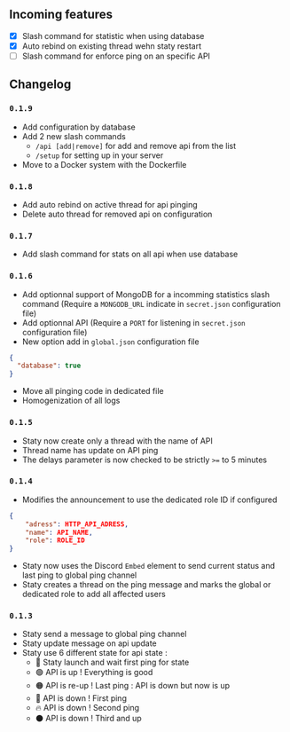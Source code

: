 ## Incoming features

- [x] Slash command for statistic when using database
- [x] Auto rebind on existing thread wehn staty restart
- [ ] Slash command for enforce ping on an specific API

## Changelog

### `0.1.9`

- Add configuration by database
- Add 2 new slash commands
  - `/api [add|remove]` for add and remove api from the list
  - `/setup` for setting up in your server
- Move to a Docker system with the Dockerfile

### `0.1.8`

- Add auto rebind on active thread for api pinging
- Delete auto thread for removed api on configuration

### `0.1.7`

- Add slash command for stats on all api when use database

### `0.1.6`

- Add optionnal support of MongoDB for a incomming statistics slash command (Require a `MONGODB_URL` indicate in `secret.json` configuration file)
- Add optionnal API (Require a `PORT` for listening in `secret.json` configuration file)
- New option add in `global.json` configuration file

```json
{
  "database": true
}
```

- Move all pinging code in dedicated file
- Homogenization of all logs

### `0.1.5`

- Staty now create only a thread with the name of API
- Thread name has update on API ping
- The delays parameter is now checked to be strictly `>=` to 5 minutes

### `0.1.4`

- Modifies the announcement to use the dedicated role ID if configured<br>

```json
{
    "adress": HTTP_API_ADRESS,
    "name": API_NAME,
    "role": ROLE_ID
}
```

- Staty now uses the Discord `Embed` element to send current status and last ping to global ping channel
- Staty creates a thread on the ping message and marks the global or dedicated role to add all affected users

### `0.1.3`

- Staty send a message to global ping channel
- Staty update message on api update
- Staty use 6 different state for api state :
  - 🚀 Staty launch and wait first ping for state
  - 🟢 API is up ! Everything is good
  - 🟠 API is re-up ! Last ping : API is down but now is up
  - 🔴 API is down ! First ping
  - 🔥 API is down ! Second ping
  - ⚫ API is down ! Third and up
